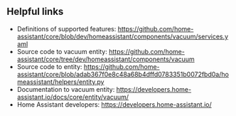 ## Helpful links

* Definitions of supported features: https://github.com/home-assistant/core/blob/dev/homeassistant/components/vacuum/services.yaml
* Source code to vacuum entity: https://github.com/home-assistant/core/tree/dev/homeassistant/components/vacuum
* Source code to entity: https://github.com/home-assistant/core/blob/adab367f0e8c48a68b4dffd0783351b0072fbd0a/homeassistant/helpers/entity.py
* Documentation to vacuum entity: https://developers.home-assistant.io/docs/core/entity/vacuum/
* Home Assistant developers: https://developers.home-assistant.io/
